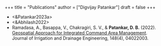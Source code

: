 +++
title = "Publications"
author = ["Digvijay Patankar"]
draft = false
+++

-   <&Patankar2023a>
-   <&Abhilash2022>
-   Ramadasa, A., Basappa, V., Chakragiri, S. V., &amp; **Patankar, D. B.** (2022). [Geospatial Approach for Integrated Command Area Management](https://ascelibrary.org/doi/full/10.1061/%28ASCE%29IR.1943-4774.0001659). Journal of Irrigation and Drainage Engineering, 148(4), 04022003.
